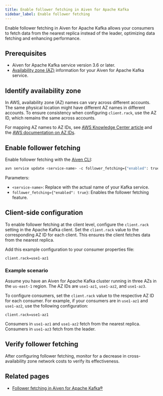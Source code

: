 ```yaml
---
title: Enable follower fetching in Aiven for Apache Kafka
sidebar_label: Enable follower fetching
---
```


Enable follower fetching in Aiven for Apache Kafka allows your consumers to fetch data from the nearest replica instead of the leader, optimizing data fetching and enhancing performance.

## Prerequisites

- Aiven for Apache Kafka service version 3.6 or later.
- [Availability zone (AZ)](#identify-availability-zone) information for your
  Aiven for Apache Kafka service.

## Identify availability zone

In AWS, availability zone (AZ) names can vary across different accounts. The same
physical location might have different AZ names in different accounts. To ensure
consistency when configuring `client.rack`, use the AZ ID, which remains the same
across accounts.

For mapping AZ names to AZ IDs, see [AWS Knowledge Center article](https://repost.aws/knowledge-center/vpc-map-cross-account-availability-zones) and the [AWS documentation on AZ IDs](https://docs.aws.amazon.com/ram/latest/userguide/working-with-az-ids.html).

## Enable follower fetching

Enable follower fetching with the [Aiven CLI](/docs/tools/cli):

```bash
avn service update <service-name> -c follower_fetching={"enabled": true}
```

Parameters:

- `<service-name>`: Replace with the actual name of your Kafka service.
- `follower_fetching={"enabled": true}`: Enables the follower fetching feature.

## Client-side configuration

To enable follower fetching at the client level, configure the `client.rack` setting
in the Apache Kafka client. Set the `client.rack` value to the corresponding AZ ID
for each client. This ensures the client fetches data from the nearest replica.

Add this example configuration to your consumer properties file:

```plaintext
client.rack=use1-az1
```

### Example scenario

Assume you have an Aiven for Apache Kafka cluster running in three AZs in
the `us-east-1` region. The AZ IDs are `use1-az1`, `use1-az2`, and `use1-az3`.

To configure consumers, set the `client.rack` value to the respective AZ ID for each
consumer. For example, if your consumers are in `use1-az1` and `use1-az2`, use the
following configuration:

```plaintext
client.rack=use1-az1
```

Consumers in `use1-az1` and `use1-az2` fetch from the nearest replica. Consumers
in `use1-az3` fetch from the leader.

## Verify follower fetching

After configuring follower fetching, monitor for a decrease in cross-availability zone
network costs to verify its effectiveness.

## Related pages

- [Follower fetching in Aiven for Apache Kafka®](/docs/products/kafka/concepts/follower-fetching)
